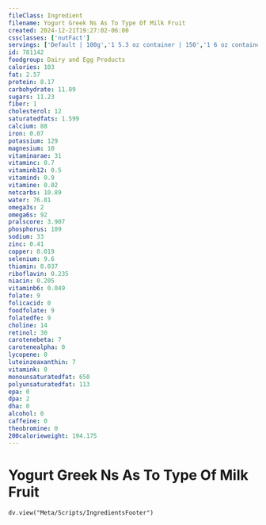 ```yaml
---
fileClass: Ingredient
filename: Yogurt Greek Ns As To Type Of Milk Fruit
created: 2024-12-21T19:27:02-06:00
cssclasses: ['nutFact']
servings: ['Default | 100g','1 5.3 oz container | 150','1 6 oz container | 170','1 container, nfs | 150','1 cup | 245']
id: 781142
foodgroup: Dairy and Egg Products 
calories: 103
fat: 2.57
protein: 8.17
carbohydrate: 11.89
sugars: 11.23
fiber: 1
cholesterol: 12
saturatedfats: 1.599
calcium: 88
iron: 0.07
potassium: 129
magnesium: 10
vitaminarae: 31
vitaminc: 0.7
vitaminb12: 0.5
vitamind: 0.9
vitamine: 0.02
netcarbs: 10.89
water: 76.81
omega3s: 2
omega6s: 92
pralscore: 3.907
phosphorus: 109
sodium: 33
zinc: 0.41
copper: 0.019
selenium: 9.6
thiamin: 0.037
riboflavin: 0.235
niacin: 0.205
vitaminb6: 0.049
folate: 9
folicacid: 0
foodfolate: 9
folatedfe: 9
choline: 14
retinol: 30
carotenebeta: 7
carotenealpha: 0
lycopene: 0
luteinzeaxanthin: 7
vitamink: 0
monounsaturatedfat: 650
polyunsaturatedfat: 113
epa: 0
dpa: 2
dha: 0
alcohol: 0
caffeine: 0
theobromine: 0
200calorieweight: 194.175
---
```


# Yogurt Greek Ns As To Type Of Milk Fruit

```dataviewjs
dv.view("Meta/Scripts/IngredientsFooter")
```